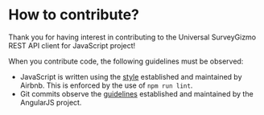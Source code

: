 # How to contribute?

Thank you for having interest in contributing to the Universal SurveyGizmo REST API client for JavaScript project!

When you contribute code, the following guidelines must be observed:

* JavaScript is written using the [style](https://github.com/airbnb/javascript) established and maintained by Airbnb. This is enforced by the use of `npm run lint`.
* Git commits observe the [guidelines](https://github.com/angular/angular.js/blob/master/CONTRIBUTING.md#commit) established and maintained by the AngularJS project.